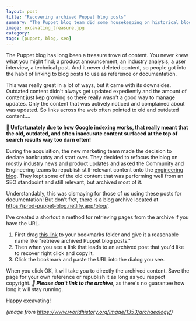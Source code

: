 ```yaml
---
layout: post
title: "Recovering archived Puppet blog posts"
summary: "The Puppet blog team did some housekeeping on historical blog posts. Learn how to recover content that was removed so you can republish in other locations."
image: excavating_treasure.jpg
category:
tags: [puppet, blog, seo]
---
```


The Puppet blog has long been a treasure trove of content. You never knew what you might find; a product announcement, 
an industry analysis, a user interview, a technical post. And it never deleted content, so people got into the habit of
linking to blog posts to use as reference or documentation.

This was really great in a lot of ways, but it came with its downsides. Outdated content didn't always get updated
expediently and the amount of content just kep growing so there really wasn't a good way to manage updates. Only the
content that was actively noticed and complained about was updated. So links across the web often pointed to old and
outdated content....

**🔔 Unfortunately due to how Google indexing works, that really meant that the old, outdated, and often inaccurate content
surfaced at the top of search results way too darn often!**

During the acquisition, the new marketing team made the decision to declare bankruptcy and start over. They decided to
refocus the blog on mostly industry news and product updates and asked the Community and Engineering teams to republish
still-relevant content onto the [engineering blog](https://dev.to/puppet). They kept some of the old content that was
performing well from an SEO standpoint and still relevant, but archived most of it.

Understandably, this was dismaying for those of us using these posts for documentation! But don't fret, there is a blog
archive located at https://prod-puppet-blog.netlify.app/blog/.

I've created a shortcut a method for retrieving pages from the archive if you have the URL.

1. First drag <a href="javascript:(function(){let url=window.prompt('Enter the old Puppet blog URL','https://puppet.com/blog/…');window.location.href=url.replace('puppet.com','prod-puppet-blog.netlify.app'));})()">this link</a> to your bookmarks folder and give it a reasonable name like "retrieve archived Puppet blog posts."
2. Then when you see a link that leads to an archived post that you'd like to recover right click and copy it.
3. Click the bookmark and paste the URL into the dialog you see.

When you click OK, it will take you to directly the archived content. Save the page for your own reference or
republish it as long as you respect copyright. _**🚨 Please don't link to the archive**_, as there's no guarantee how long it
will stay running.

Happy excavating!

_(image from https://www.worldhistory.org/image/1353/archaeology/)_
